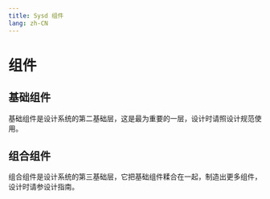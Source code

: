 ```yaml
---
title: Sysd 组件
lang: zh-CN
---
```


# 组件
## 基础组件
基础组件是设计系统的第二基础层，这是最为重要的一层，设计时请照设计规范使用。
## 组合组件
组合组件是设计系统的第三基础层，它把基础组件糅合在一起，制造出更多组件，设计时请参设计指南。